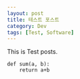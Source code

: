 ```yaml
---
layout: post
title: 테스트 포스트
category: Dev
tags: [Test, Software]
---
```


This is Test posts.

```{.python}
def sum(a, b):
    return a+b
```

